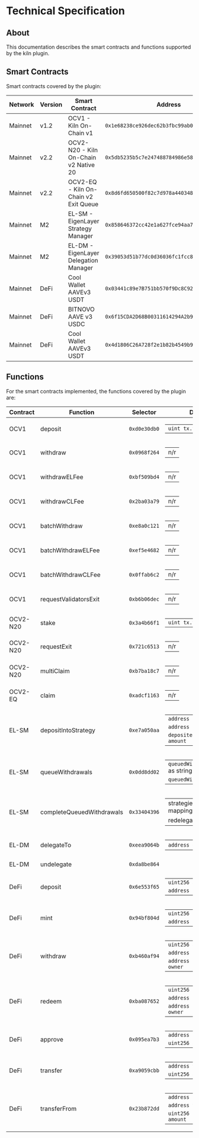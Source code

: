# Technical Specification

## About

This documentation describes the smart contracts and functions supported by the kiln plugin.

## Smart Contracts

Smart contracts covered by the plugin:

| Network | Version | Smart Contract                        | Address                                      |
| ------- | ------- | ------------------------------------- | -------------------------------------------- |
| Mainnet | v1.2    | OCV1 - Kiln On-Chain v1               | `0x1e68238ce926dec62b3fbc99ab06eb1d85ce0270` |
| Mainnet | v2.2    | OCV2-N20 - Kiln On-Chain v2 Native 20 | `0x5db5235b5c7e247488784986e58019fffd98fda4` |
| Mainnet | v2.2    | OCV2-EQ - Kiln On-Chain v2 Exit Queue | `0x8d6fd650500f82c7d978a440348e5a9b886943bf` |
| Mainnet | M2      | EL-SM - EigenLayer Strategy Manager   | `0x858646372cc42e1a627fce94aa7a7033e7cf075a` |
| Mainnet | M2      | EL-DM - EigenLayer Delegation Manager | `0x39053d51b77dc0d36036fc1fcc8cb819df8ef37a` |
| Mainnet | DeFi    | Cool Wallet AAVEv3 USDT               | `0x03441c89e7B751bb570f9Dc8C92702b127c52C51` |
| Mainnet | DeFi    | BITNOVO AAVE v3 USDC                  | `0x6f15CDA2D68B00311614294A2b9b17400636133C` |
| Mainnet | DeFi    | Cool Wallet AAVEv3 USDT               | `0x4d1806C26A728f2e1b82b4549b9E074DBE5940B9` |

## Functions

For the smart contracts implemented, the functions covered by the plugin are:

| Contract | Function                  | Selector     | Displayed Parameters                                                                                                                                                                                   |
| -------- | ------------------------- | ------------ | ------------------------------------------------------------------------------------------------------------------------------------------------------------------------------------------------------ |
| OCV1     | deposit                   | `0xd0e30db0` | <table><tbody> <tr><td><code>uint tx.value</code></td></tr> </tbody></table>                                                                                                                           |
| OCV1     | withdraw                  | `0x0968f264` | <table><tbody> <tr><td>n/r</td></tr> </tbody></table>                                                                                                                                                  |
| OCV1     | withdrawELFee             | `0xbf509bd4` | <table><tbody> <tr><td>n/r</td></tr> </tbody></table>                                                                                                                                                  |
| OCV1     | withdrawCLFee             | `0x2ba03a79` | <table><tbody> <tr><td>n/r</td></tr> </tbody></table>                                                                                                                                                  |
| OCV1     | batchWithdraw             | `0xe8a0c121` | <table><tbody> <tr><td>n/r</td></tr> </tbody></table>                                                                                                                                                  |
| OCV1     | batchWithdrawELFee        | `0xef5e4682` | <table><tbody> <tr><td>n/r</td></tr> </tbody></table>                                                                                                                                                  |
| OCV1     | batchWithdrawCLFee        | `0x0ffab6c2` | <table><tbody> <tr><td>n/r</td></tr> </tbody></table>                                                                                                                                                  |
| OCV1     | requestValidatorsExit     | `0xb6b06dec` | <table><tbody> <tr><td>n/r</td></tr> </tbody></table>                                                                                                                                                  |
| OCV2-N20 | stake                     | `0x3a4b66f1` | <table><tbody> <tr><td><code>uint tx.value</code></td></tr> </tbody></table>                                                                                                                           |
| OCV2-N20 | requestExit               | `0x721c6513` | <table><tbody> <tr><td>n/r</td></tr> </tbody></table>                                                                                                                                                  |
| OCV2-N20 | multiClaim                | `0xb7ba18c7` | <table><tbody> <tr><td>n/r</td></tr> </tbody></table>                                                                                                                                                  |
| OCV2-EQ  | claim                     | `0xadcf1163` | <table><tbody> <tr><td>n/r</td></tr> </tbody></table>                                                                                                                                                  |
| EL-SM    | depositIntoStrategy       | `0xe7a050aa` | <table><tbody> <tr><td><code>address strategy</code></td></tr> <tr><td><code>address ERC20</code></td></tr><tr><td><code>deposited amount</code></td></tr></tbody></table>                             |
| EL-SM    | queueWithdrawals          | `0x0dd8dd02` | <table><tbody> <tr><td><code>queuedWithdrawalParams.strategies[]</code> as string using an internal mapping</td></tr><tr><td><code>queuedWithdrawalParams.withdrawer</code></td></tr> </tbody></table> |
| EL-SM    | completeQueuedWithdrawals | `0x33404396` | <table><tbody> <tr><td>strategies as string using an internal mapping</td></tr> <tr><td>redelegated or withdrawal action</tr></td> </tbody></table>                                                    |
| EL-DM    | delegateTo                | `0xeea9064b` | <table><tbody> <tr><td><code>address operator</code> or <code>"KILN"</code></td></tr> </tbody></table>                                                                                                 |
| EL-DM    | undelegate                | `0xda8be864` | <table><tbody> </tbody></table>                                                                                                                                                                        |
| DeFi     | deposit                   | `0x6e553f65` | <table><tbody> <tr><td><code>uint256 assets</code></td></tr> <tr><td><code>address receiver</code></td></tr> </tbody></table>                                                                          |
| DeFi     | mint                      | `0x94bf804d` | <table><tbody> <tr><td><code>uint256 shares</code></td></tr> <tr><td><code>address receiver</code></td></tr> </tbody></table>                                                                          |
| DeFi     | withdraw                  | `0xb460af94` | <table><tbody> <tr><td><code>uint256 assets</code></td></tr> <tr><td><code>address receiver</code></td></tr> <tr><td><code>address owner</code></td></tr> </tbody></table>                              |
| DeFi     | redeem                    | `0xba087652` | <table><tbody> <tr><td><code>uint256 shares</code></td></tr> <tr><td><code>address receiver</code></td></tr> <tr><td><code>address owner</code></td></tr> </tbody></table>                              |
| DeFi     | approve                   | `0x095ea7b3` | <table><tbody> <tr><td><code>address spender</code></td></tr> <tr><td><code>uint256 amount</code></td></tr> </tbody></table>                                                                           |
| DeFi     | transfer                  | `0xa9059cbb` | <table><tbody> <tr><td><code>address to</code></td></tr> <tr><td><code>uint256 amount</code></td></tr> </tbody></table>                                                                                |
| DeFi     | transferFrom              | `0x23b872dd` | <table><tbody> <tr><td><code>address from</code></td></tr> <tr><td><code>address to</code></td></tr> <tr><td><code>uint256 amount</code></td></tr> </tbody></table>                                    |